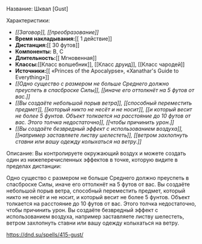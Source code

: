 Название: Шквал \[Gust] 

Характеристики:
- *[[Заговор]], [[преобразование]]*
- **Время накладывания:**[[ 1 действие]]
- **Дистанция:**[[ 30 футов]]
- **Компоненты:** В, С
- **Длительность:**[[ Мгновенная]]
- **Классы:**[[Класс  волшебник]], [[Класс друид]], [[Класс чародей]]
- **Источники:**[[ «Princes of the Apocalypse», «Xanathar's Guide to Everything»]]
- *[[Одно существо с размером не больше Среднего должно преуспеть в спасброске Силы]], [[иначе его оттолкнёт на 5 футов от вас.]]*
- *[[Вы создаёте небольшой порыв ветра]], [[способный переместить предмет]], [[который никто не несёт и не носит]], [[и который весит не более 5 фунтов. Объект толкается на расстояние до 10 футов от вас. Этого толчка недостаточно]], [[чтобы причинить урон.]]*
- *[[Вы создаёте безвредный эффект с использованием воздуха]], [[например заставляете листву шелестеть]], [[ветром захлопнуть ставни или вашу одежду колыхаться на ветру.]]*

Описание:
Вы контролируете окружающий воздух и можете создать один из нижеперечисленных эффектов в точке, которую видите в пределах дистанции:

Одно существо с размером не больше Среднего должно преуспеть в спасброске Силы, иначе его оттолкнёт на 5 футов от вас.
Вы создаёте небольшой порыв ветра, способный переместить предмет, который никто не несёт и не носит, и который весит не более 5 фунтов. Объект толкается на расстояние до 10 футов от вас. Этого толчка недостаточно, чтобы причинить урон.
Вы создаёте безвредный эффект с использованием воздуха, например заставляете листву шелестеть, ветром захлопнуть ставни или вашу одежду колыхаться на ветру.

https://dnd.su/spells/415-gust/